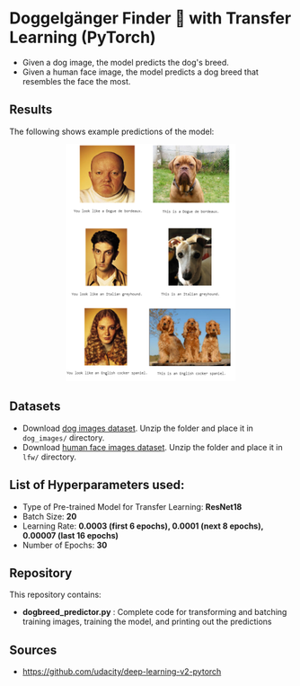 # Doggelgänger Finder 🐶 with Transfer Learning (PyTorch)

* Given a dog image, the model predicts the dog's breed.
* Given a human face image, the model predicts a dog breed that resembles the face the most. 



## Results

The following shows example predictions of the model:
<p align="center"><img src="result.png" width = 60%></p>



## Datasets
* Download [dog images dataset](https://s3-us-west-1.amazonaws.com/udacity-aind/dog-project/dogImages.zip).  Unzip the folder and place it in `dog_images/` directory. 
* Download [human face images dataset](https://s3-us-west-1.amazonaws.com/udacity-aind/dog-project/lfw.zip).  Unzip the folder and place it in `lfw/` directory. 



## List of Hyperparameters used:

* Type of Pre-trained Model for Transfer Learning: **ResNet18**
* Batch Size: **20**
* Learning Rate: **0.0003 (first 6 epochs), 0.0001 (next 8 epochs), 0.00007 (last 16 epochs)**
* Number of Epochs: **30**



## Repository 

This repository contains:
* **dogbreed_predictor.py** : Complete code for transforming and batching training images, training the model, and printing out the predictions



## Sources

* https://github.com/udacity/deep-learning-v2-pytorch
